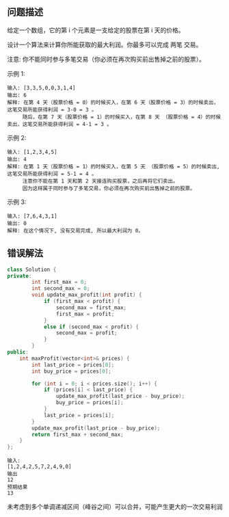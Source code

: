 ## 问题描述

给定一个数组，它的第 i 个元素是一支给定的股票在第 i 天的价格。

设计一个算法来计算你所能获取的最大利润。你最多可以完成 两笔 交易。

注意: 你不能同时参与多笔交易（你必须在再次购买前出售掉之前的股票）。

示例 1:

```
输入: [3,3,5,0,0,3,1,4]
输出: 6
解释: 在第 4 天（股票价格 = 0）的时候买入，在第 6 天（股票价格 = 3）的时候卖出，这笔交易所能获得利润 = 3-0 = 3 。
     随后，在第 7 天（股票价格 = 1）的时候买入，在第 8 天 （股票价格 = 4）的时候卖出，这笔交易所能获得利润 = 4-1 = 3 。
```


示例 2:

```
输入: [1,2,3,4,5]
输出: 4
解释: 在第 1 天（股票价格 = 1）的时候买入，在第 5 天 （股票价格 = 5）的时候卖出, 这笔交易所能获得利润 = 5-1 = 4 。   
     注意你不能在第 1 天和第 2 天接连购买股票，之后再将它们卖出。   
     因为这样属于同时参与了多笔交易，你必须在再次购买前出售掉之前的股票。
```


示例 3:

```
输入: [7,6,4,3,1] 
输出: 0 
解释: 在这个情况下, 没有交易完成, 所以最大利润为 0。
```



## 错误解法

```C++
class Solution {
private:
        int first_max = 0;
        int second_max = 0;
        void update_max_profit(int profit) {
            if (first_max < profit) {
                second_max = first_max;
                first_max = profit;
            } 
            else if (second_max < profit) {
                second_max = profit;
            }
        }
public:
    int maxProfit(vector<int>& prices) {
        int last_price = prices[0];
        int buy_price = prices[0];

        for (int i = 0; i < prices.size(); i++) {
            if (prices[i] < last_price) {
                update_max_profit(last_price - buy_price);
                buy_price = prices[i];
            }
            last_price = prices[i];
        }
        update_max_profit(last_price - buy_price);
        return first_max + second_max;
    }
};
```

```
输入:
[1,2,4,2,5,7,2,4,9,0]
输出
12
预期结果
13
```

未考虑到多个单调递减区间（峰谷之间）可以合并，可能产生更大的一次交易利润